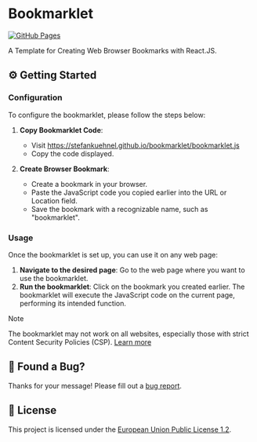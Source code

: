 # Bookmarklet

[![GitHub Pages](../../actions/workflows/github-pages.yml/badge.svg)](../../actions/workflows/github-pages.yml)

A Template for Creating Web Browser Bookmarks with React.JS.

## ⚙️ Getting Started

### Configuration

To configure the bookmarklet, please follow the steps below:

1. **Copy Bookmarklet Code**:

   - Visit https://stefankuehnel.github.io/bookmarklet/bookmarklet.js
   - Copy the code displayed.

2. **Create Browser Bookmark**:
   - Create a bookmark in your browser.
   - Paste the JavaScript code you copied earlier into the URL or Location field.
   - Save the bookmark with a recognizable name, such as "bookmarklet".

### Usage

Once the bookmarklet is set up, you can use it on any web page:

1. **Navigate to the desired page**: Go to the web page where you want to use the bookmarklet.
2. **Run the bookmarklet**: Click on the bookmark you created earlier. The bookmarklet will execute the JavaScript code on the current page, performing its intended function.

> [!NOTE]
> The bookmarklet may not work on all websites, especially those with strict Content Security Policies (CSP). [Learn more](https://bugzilla.mozilla.org/show_bug.cgi?id=866522)

## 🐛 Found a Bug?

Thanks for your message! Please fill out a [bug report](../../issues/new?assignees=&labels=&template=bug_report.md&title=).

## 📖 License

This project is licensed under the [European Union Public License 1.2](https://choosealicense.com/licenses/eupl-1.2/).
